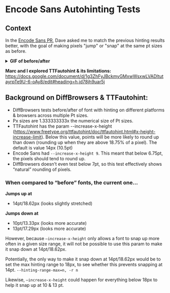 # Encode Sans Autohinting Tests

## Context

In the [Encode Sans PR](https://github.com/google/fonts/pull/1894), Dave asked me to match the previous hinting results better, with the goal of making pixels "jump" or "snap" at the same pt sizes as before.

<details>
<summary><b>GIF of before/after</b></summary>

![](assets/encode-sans-diff-test.gif)

</details>

**Marc and I explored TTFautohint & its limitations:**
https://docs.google.com/document/d/1g3ZhFyJBckmyGMxwWsxwLVADltutayrpTe9U-6-oAy8/edit#heading=h.jd78jh9uar5j

## Background on DiffBrowsers & TTFautohint:

- DiffBrowsers tests before/after of font with hinting on different platforms & browsers across multiple Pt sizes.
- Px sizes are 1.333333333x the numerical size of Pt sizes.
- TTFautohint has the param --increase-x-height (https://www.freetype.org/ttfautohint/doc/ttfautohint.html#x-height-increase-limit). Below this value, points will be more likely to round up than down (rounding up when they are above 18.75% of a pixel). The default is value 14px (10.5pt)
- Encode Sans had `--increase-x-height 9`. This meant that below 6.75pt, the pixels should tend to round up.
- DiffBrowsers doesn’t even test below 7pt, so this test effectively shows “natural” rounding of pixels.

### When compared to “before” fonts, the current one…

**Jumps up at**

- 14pt/18.62px (looks slightly stretched)

**Jumps down at**

- 10pt/13.33px (looks more accurate)
- 13pt/17.29px (looks more accurate)

However, because `—increase-x-height` only allows a font to snap up more often in a given size range, it will not be possible to use this param to make it snap down at 14pt/18.62px.

Potentially, the only way to make it snap down at 14pt/18.62px would be to set the max hinting range to 18px, to see whether this prevents snapping at 14pt. `--hinting-range-max=n, -r n`

Likewise, `—increase-x-height` could happen for everything below 18px to help it snap up at 10 & 13 pt.
